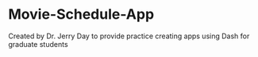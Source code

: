 # Movie-Schedule-App
Created by Dr. Jerry Day to provide practice creating apps using Dash for graduate students
